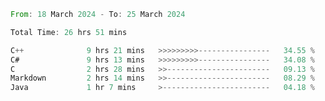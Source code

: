<!--<div align=center><img src="https://leetcard.jacoblin.cool/CalvinWan0101"></div>-->

<!--START_SECTION:waka-->

```rust
From: 18 March 2024 - To: 25 March 2024

Total Time: 26 hrs 51 mins

C++              9 hrs 21 mins   >>>>>>>>>----------------   34.55 %
C#               9 hrs 13 mins   >>>>>>>>>----------------   34.08 %
C                2 hrs 28 mins   >>-----------------------   09.13 %
Markdown         2 hrs 14 mins   >>-----------------------   08.29 %
Java             1 hr 7 mins     >------------------------   04.18 %
```

<!--END_SECTION:waka-->
